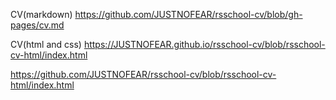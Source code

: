 CV(markdown)
https://github.com/JUSTNOFEAR/rsschool-cv/blob/gh-pages/cv.md

CV(html and css)
https://JUSTNOFEAR.github.io/rsschool-cv/blob/rsschool-cv-html/index.html

https://github.com/JUSTNOFEAR/rsschool-cv/blob/rsschool-cv-html/index.html